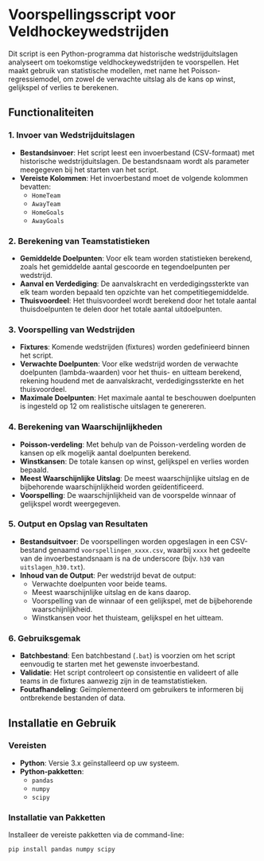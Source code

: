 # Voorspellingsscript voor Veldhockeywedstrijden

Dit script is een Python-programma dat historische wedstrijduitslagen analyseert om toekomstige veldhockeywedstrijden te voorspellen. Het maakt gebruik van statistische modellen, met name het Poisson-regressiemodel, om zowel de verwachte uitslag als de kans op winst, gelijkspel of verlies te berekenen.

## Functionaliteiten

### 1. Invoer van Wedstrijduitslagen

- **Bestandsinvoer**: Het script leest een invoerbestand (CSV-formaat) met historische wedstrijduitslagen. De bestandsnaam wordt als parameter meegegeven bij het starten van het script.
- **Vereiste Kolommen**: Het invoerbestand moet de volgende kolommen bevatten:
  - `HomeTeam`
  - `AwayTeam`
  - `HomeGoals`
  - `AwayGoals`

### 2. Berekening van Teamstatistieken

- **Gemiddelde Doelpunten**: Voor elk team worden statistieken berekend, zoals het gemiddelde aantal gescoorde en tegendoelpunten per wedstrijd.
- **Aanval en Verdediging**: De aanvalskracht en verdedigingssterkte van elk team worden bepaald ten opzichte van het competitiegemiddelde.
- **Thuisvoordeel**: Het thuisvoordeel wordt berekend door het totale aantal thuisdoelpunten te delen door het totale aantal uitdoelpunten.

### 3. Voorspelling van Wedstrijden

- **Fixtures**: Komende wedstrijden (fixtures) worden gedefinieerd binnen het script.
- **Verwachte Doelpunten**: Voor elke wedstrijd worden de verwachte doelpunten (lambda-waarden) voor het thuis- en uitteam berekend, rekening houdend met de aanvalskracht, verdedigingssterkte en het thuisvoordeel.
- **Maximale Doelpunten**: Het maximale aantal te beschouwen doelpunten is ingesteld op 12 om realistische uitslagen te genereren.

### 4. Berekening van Waarschijnlijkheden

- **Poisson-verdeling**: Met behulp van de Poisson-verdeling worden de kansen op elk mogelijk aantal doelpunten berekend.
- **Winstkansen**: De totale kansen op winst, gelijkspel en verlies worden bepaald.
- **Meest Waarschijnlijke Uitslag**: De meest waarschijnlijke uitslag en de bijbehorende waarschijnlijkheid worden geïdentificeerd.
- **Voorspelling**: De waarschijnlijkheid van de voorspelde winnaar of gelijkspel wordt weergegeven.

### 5. Output en Opslag van Resultaten

- **Bestandsuitvoer**: De voorspellingen worden opgeslagen in een CSV-bestand genaamd `voorspellingen_xxxx.csv`, waarbij `xxxx` het gedeelte van de invoerbestandsnaam is na de underscore (bijv. `h30` van `uitslagen_h30.txt`).
- **Inhoud van de Output**: Per wedstrijd bevat de output:
  - Verwachte doelpunten voor beide teams.
  - Meest waarschijnlijke uitslag en de kans daarop.
  - Voorspelling van de winnaar of een gelijkspel, met de bijbehorende waarschijnlijkheid.
  - Winstkansen voor het thuisteam, gelijkspel en het uitteam.

### 6. Gebruiksgemak

- **Batchbestand**: Een batchbestand (`.bat`) is voorzien om het script eenvoudig te starten met het gewenste invoerbestand.
- **Validatie**: Het script controleert op consistentie en valideert of alle teams in de fixtures aanwezig zijn in de teamstatistieken.
- **Foutafhandeling**: Geïmplementeerd om gebruikers te informeren bij ontbrekende bestanden of data.

## Installatie en Gebruik

### Vereisten

- **Python**: Versie 3.x geïnstalleerd op uw systeem.
- **Python-pakketten**:
  - `pandas`
  - `numpy`
  - `scipy`

### Installatie van Pakketten

Installeer de vereiste pakketten via de command-line:

```bash
pip install pandas numpy scipy
